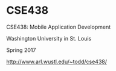 # CSE438

CSE438: Mobile Application Development

Washington University in St. Louis

Spring 2017

http://www.arl.wustl.edu/~todd/cse438/
